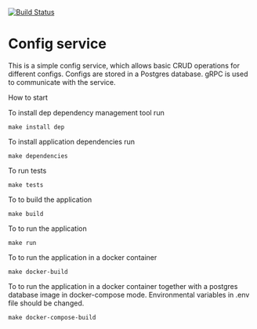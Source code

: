 [![Build Status](https://travis-ci.org/YAWAL/GetMeConf.svg?branch=master)](https://travis-ci.org/YAWAL/GetMeConf)

Config service
==============


This is a simple config service, which allows basic CRUD operations for different configs. Configs are stored in a Postgres database.
gRPC is used to communicate with the service.

  


How to start

To install dep  dependency management tool run 

``````````````````
make install dep
``````````````````

To install application dependencies run


``````````````````
make dependencies
``````````````````

To run tests

``````````````````
make tests
``````````````````

To to build the application

``````````````````
make build
``````````````````

To to run the application

``````````````````
make run
``````````````````

To to run the application in a docker container

``````````````````
make docker-build
``````````````````

To to run the application in a docker container together with a postgres database image in docker-compose mode. Environmental variables in .env file should be changed.
``````````````````
make docker-compose-build
``````````````````